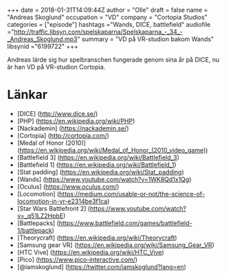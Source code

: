 +++
date = 2018-01-31T14:09:44Z
author = "Olle"
draft = false
name = "Andreas Skoglund"
occupation = "VD"
company = "Cortopia Studios"
categories = ["episode"]
hashtags ="Wands, DICE, battlefield"
audiofile ="http://traffic.libsyn.com/spelskaparna/Spelskaparna_-_34_-_Andreas_Skoglund.mp3"
summary = "VD på VR-studion bakom Wands"
libsynid ="6199722"
+++

Andreas lärde sig hur spelbranschen fungerade genom sina år på DICE, nu
är han VD på VR-studion Cortopia. 

# Länkar
* [DICE] (http://www.dice.se/)
* [PHP] (https://en.wikipedia.org/wiki/PHP)
* [Nackademin] (https://nackademin.se/)
* [Cortopia] (http://cortopia.com/)
* [Medal of Honor (2010)] (https://en.wikipedia.org/wiki/Medal_of_Honor_(2010_video_game))
* [Battlefield 3] (https://en.wikipedia.org/wiki/Battlefield_3)
* [Battlefield 1] (https://en.wikipedia.org/wiki/Battlefield_1)
* [Stat padding] (https://en.wikipedia.org/wiki/Stat_padding)
* [Wands] (https://www.youtube.com/watch?v=1WK8Qd1x1Qg)
* [Oculus] (https://www.oculus.com/)
* [Locomotion] (https://medium.com/usable-or-not/the-science-of-locomotion-in-vr-e2314be3f1ca)
* [Star Wars Battlefront 2] (https://www.youtube.com/watch?v=_q51LZ2HpbE)
* [Battlepacks] (https://www.battlefield.com/games/battlefield-1/battlepack)
* [Theorycraft] (https://en.wikipedia.org/wiki/Theorycraft)
* [Samsung gear VR] (https://en.wikipedia.org/wiki/Samsung_Gear_VR)
* [HTC Vive] (https://en.wikipedia.org/wiki/HTC_Vive)
* [Pico] (https://www.pico-interactive.com/)
* [@iamskoglund] (https://twitter.com/iamskoglund?lang=en)
